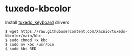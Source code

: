 # tuxedo-kbcolor
Install [tuxedo_keyboard](https://github.com/tuxedocomputers/tuxedo-keyboard) drivers
```console
$ wget https://raw.githubusercontent.com/Xacnio/tuxedo-kbcolor/main/kbc
$ sudo chmod +x kbc
$ sudo mv kbc /usr/bin
$ sudo kbc RED
```
